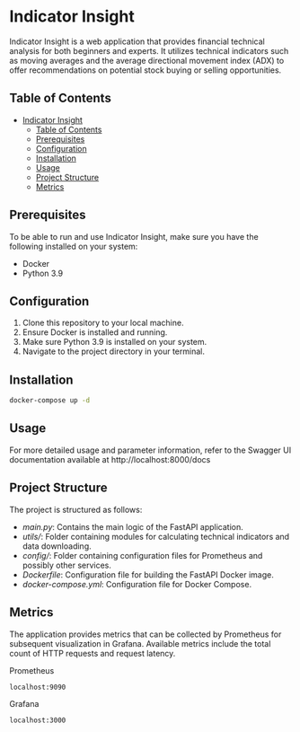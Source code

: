 # Indicator Insight

Indicator Insight is a web application that provides financial technical analysis for both beginners and experts. It utilizes technical indicators such as moving averages and the average directional movement index (ADX) to offer recommendations on potential stock buying or selling opportunities.

## Table of Contents

- [Indicator Insight](#indicator-insight)
  - [Table of Contents](#table-of-contents)
  - [Prerequisites](#prerequisites)
  - [Configuration](#configuration)
  - [Installation](#installation)
  - [Usage](#usage)
  - [Project Structure](#project-structure)
  - [Metrics](#metrics)

## Prerequisites

To be able to run and use Indicator Insight, make sure you have the following installed on your system:

- Docker
- Python 3.9

## Configuration

1. Clone this repository to your local machine.
2. Ensure Docker is installed and running.
3. Make sure Python 3.9 is installed on your system.
4. Navigate to the project directory in your terminal.

## Installation

```bash
docker-compose up -d
```

## Usage

For more detailed usage and parameter information, refer to the Swagger UI documentation available at http://localhost:8000/docs

## Project Structure
The project is structured as follows:

- *main.py*: Contains the main logic of the FastAPI application.
- *utils/*: Folder containing modules for calculating technical indicators and data downloading.
- *config/*: Folder containing configuration files for Prometheus and possibly other services.
- *Dockerfile*: Configuration file for building the FastAPI Docker image.
- *docker-compose.yml*: Configuration file for Docker Compose.

## Metrics
The application provides metrics that can be collected by Prometheus for subsequent visualization in Grafana. Available metrics include the total count of HTTP requests and request latency.

Prometheus

    localhost:9090

Grafana

    localhost:3000